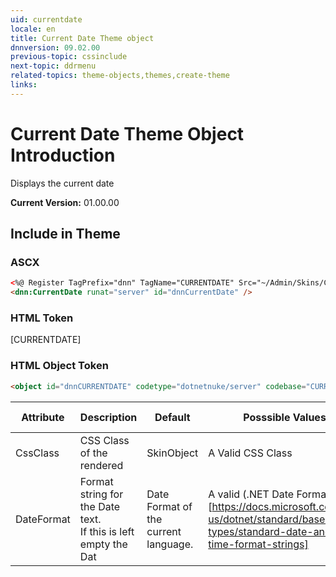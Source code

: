 ```yaml
---
uid: currentdate  
locale: en  
title: Current Date Theme object  
dnnversion: 09.02.00  
previous-topic: cssinclude  
next-topic: ddrmenu  
related-topics: theme-objects,themes,create-theme  
links:  
---
```


# Current Date Theme Object Introduction  

Displays the current date
  
**Current Version:** 01.00.00  


## Include in Theme

### ASCX
``` html
<%@ Register TagPrefix="dnn" TagName="CURRENTDATE" Src="~/Admin/Skins/CurrentDate.ascx" %>  
<dnn:CurrentDate runat="server" id="dnnCurrentDate" />
```

### HTML Token
[CURRENTDATE]

### HTML Object Token
``` html
<object id="dnnCURRENTDATE" codetype="dotnetnuke/server" codebase="CURRENTDATE"></object>
```

| Attribute | Description | Default | Posssible Values | DNN Version |
| --- | --- | --- | --- | --- |
| CssClass | CSS Class of the rendered  | SkinObject | A Valid CSS Class | 01.00.00 |
| DateFormat | Format string for the Date text.<br/>If this is left empty the Dat  | Date Format of the current language. | A valid (.NET Date Format)[https://docs.microsoft.com/en-us/dotnet/standard/base-types/standard-date-and-time-format-strings] | 01.00.00 |